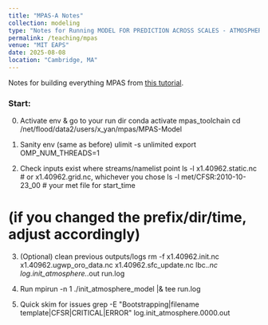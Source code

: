 ```yaml
---
title: "MPAS-A Notes"
collection: modeling
type: "Notes for Running MODEL FOR PREDICTION ACROSS SCALES - ATMOSPHERE"
permalink: /teaching/mpas
venue: "MIT EAPS"
date: 2025-08-08
location: "Cambridge, MA"
---
```


Notes for building everything MPAS from [this tutorial](https://www2.mmm.ucar.edu/projects/mpas/tutorial/Boulder2019/index.html).

### Start:
0) Activate env & go to your run dir
conda activate mpas_toolchain
cd /net/flood/data2/users/x_yan/mpas/MPAS-Model

1) Sanity env (same as before)
ulimit -s unlimited
export OMP_NUM_THREADS=1

2) Check inputs exist where streams/namelist point
ls -l x1.40962.static.nc            # or x1.40962.grid.nc, whichever you chose
ls -l met/CFSR:2010-10-23_00        # your met file for start_time
# (if you changed the prefix/dir/time, adjust accordingly)

3) (Optional) clean previous outputs/logs
rm -f x1.40962.init.nc x1.40962.ugwp_oro_data.nc x1.40962.sfc_update.nc lbc.*.nc \
      log.init_atmosphere.*.out run.log

4) Run
mpirun -n 1 ./init_atmosphere_model |& tee run.log

5) Quick skim for issues
grep -E "Bootstrapping|filename template|CFSR|CRITICAL|ERROR" log.init_atmosphere.0000.out



